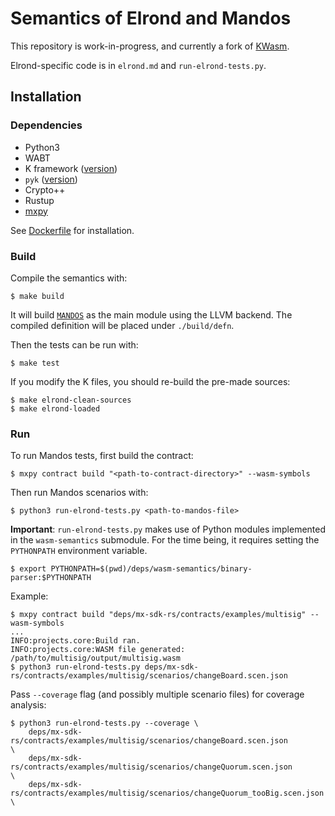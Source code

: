 Semantics of Elrond and Mandos
==============================

This repository is work-in-progress, and currently a fork of [KWasm](https://github.com/kframework/wasm-semantics).

Elrond-specific code is in `elrond.md` and `run-elrond-tests.py`.

## Installation

### Dependencies

* Python3
* WABT
* K framework ([version](./deps/wasm-semantics/deps/k_release))
* `pyk` ([version](./deps/wasm-semantics/deps/pyk_release))
* Crypto++
* Rustup
* [mxpy](https://docs.multiversx.com/sdk-and-tools/sdk-py/installing-mxpy/)

See [Dockerfile](./Dockerfile) for installation.

### Build

Compile the semantics with:

```shell
$ make build
```

It will build [`MANDOS`](./mandos.md) as the main module using the LLVM backend. The compiled definition will be placed under `./build/defn`.

Then the tests can be run with:

```shell
$ make test
```

If you modify the K files, you should re-build the pre-made sources:

```shell
$ make elrond-clean-sources
$ make elrond-loaded
```

### Run

To run Mandos tests, first build the contract:

```shell
$ mxpy contract build "<path-to-contract-directory>" --wasm-symbols
```

Then run Mandos scenarios with:

```shell
$ python3 run-elrond-tests.py <path-to-mandos-file>
```

__Important__: `run-elrond-tests.py` makes use of Python modules implemented in the `wasm-semantics` submodule. For the time being, it requires setting the `PYTHONPATH` environment variable.

```shell
$ export PYTHONPATH=$(pwd)/deps/wasm-semantics/binary-parser:$PYTHONPATH
```

Example:

```shell
$ mxpy contract build "deps/mx-sdk-rs/contracts/examples/multisig" --wasm-symbols
...
INFO:projects.core:Build ran.
INFO:projects.core:WASM file generated: /path/to/multisig/output/multisig.wasm
$ python3 run-elrond-tests.py deps/mx-sdk-rs/contracts/examples/multisig/scenarios/changeBoard.scen.json
```

Pass `--coverage` flag (and possibly multiple scenario files) for coverage analysis:

```shell
$ python3 run-elrond-tests.py --coverage \
    deps/mx-sdk-rs/contracts/examples/multisig/scenarios/changeBoard.scen.json          \
    deps/mx-sdk-rs/contracts/examples/multisig/scenarios/changeQuorum.scen.json         \
    deps/mx-sdk-rs/contracts/examples/multisig/scenarios/changeQuorum_tooBig.scen.json  \
```

